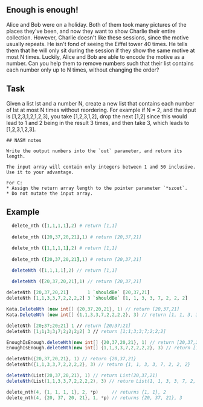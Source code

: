 ## Enough is enough!

Alice and Bob were on a holiday. Both of them took many pictures of the places they've been, and now they want to show Charlie their entire collection. However, Charlie doesn't like these sessions, since the motive usually repeats. He isn't fond of seeing the Eiffel tower 40 times. He tells them that he will only sit during the session if they show the same motive at most N times. Luckily, Alice and Bob are able to encode the motive as a number. Can you help them to remove numbers such that their list contains each number only up to N times, without changing the order?

## Task

Given a list lst and a number N, create a new list that contains each number of lst at most N times without reordering. For example if N = 2, and the input is [1,2,3,1,2,1,2,3], you take [1,2,3,1,2], drop the next [1,2] since this would lead to 1 and 2 being in the result 3 times, and then take 3, which leads to [1,2,3,1,2,3].

~~~if:nasm
## NASM notes

Write the output numbers into the `out` parameter, and return its length.

The input array will contain only integers between 1 and 50 inclusive. Use it to your advantage.
~~~

~~~if:c
For C:
* Assign the return array length to the pointer parameter `*szout`.
* Do not mutate the input array.
~~~

## Example
```python
  delete_nth ([1,1,1,1],2) # return [1,1]
  
  delete_nth ([20,37,20,21],1) # return [20,37,21]
```
```ruby
  delete_nth ([1,1,1,1],2) # return [1,1]
  
  delete_nth ([20,37,20,21],1) # return [20,37,21]
```
```javascript
  deleteNth ([1,1,1,1],2) // return [1,1]
  
  deleteNth ([20,37,20,21],1) // return [20,37,21]
```
```haskell
deleteNth [20,37,20,21]       1 `shouldBe` [20,37,21]
deleteNth [1,1,3,3,7,2,2,2,2] 3 `shouldBe` [1, 1, 3, 3, 7, 2, 2, 2]
```
```csharp
Kata.DeleteNth (new int[] {20,37,20,21}, 1) // return [20,37,21]
Kata.DeleteNth (new int[] {1,1,3,3,7,2,2,2,2}, 3) // return [1, 1, 3, 3, 7, 2, 2, 2]
```
```fsharp
deleteNth [20;37;20;21] 1 // return [20;37;21]
deleteNth [1;1;3;3;7;2;2;2;2] 3 // return [1;1;3;3;7;2;2;2]
```
```java
EnoughIsEnough.deleteNth(new int[] {20,37,20,21}, 1) // return [20,37,21]
EnoughIsEnough.deleteNth(new int[] {1,1,3,3,7,2,2,2,2}, 3) // return [1, 1, 3, 3, 7, 2, 2, 2]
```
```c++
deleteNth({20,37,20,21}, 1) // return {20,37,21}
deleteNth({1,1,3,3,7,2,2,2,2}, 3) // return {1, 1, 3, 3, 7, 2, 2, 2}
```
```scala
deleteNth(List(20,37,20,21), 1) // return List(20,37,21)
deleteNth(List(1,1,3,3,7,2,2,2,2), 3) // return List(1, 1, 3, 3, 7, 2, 2, 2)
```
```c
delete_nth(4, {1, 1, 1, 1}, 2, *p)     // returns {1, 1}, 2
delete_nth(4, {20, 37, 20, 21}, 1, *p) // returns {20, 37, 21}, 3
```
